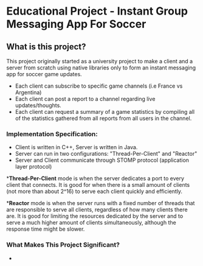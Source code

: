 # Educational Project - Instant Group Messaging App For Soccer
## What is this project?
This project originally started as a university project to make a client and a server from scratch using native libraries only to form an instant messaging app for soccer game updates.
* Each client can subscribe to specific game channels (i.e France vs Argentina)
* Each client can post a report to a channel regarding live updates/thoughts.
* Each client can request a summary of a game statistics by compiling all of the statistics gathered from all reports from all users in the channel.
  
### Implementation Specification:
* Client is written in C++, Server is written in Java.
* Server can run in two configurations: "Thread-Per-Client" and "Reactor"
* Server and Client communicate through STOMP protocol (application layer protocol)

***Thread-Per-Client** mode is when the server dedicates a port to every client that connects. It is good for when there is a small amount of clients (not more than about 2^16) to serve each client quickly and efficiently.

***Reactor** mode is when the server runs with a fixed number of threads that are responsible to serve all clients, regardless of how many clients there are. It is good for limiting the resources dedicated by the server and to serve a much higher amount of clients simultaneously, although the response time might be slower.

### What Makes This Project Significant?
* 
